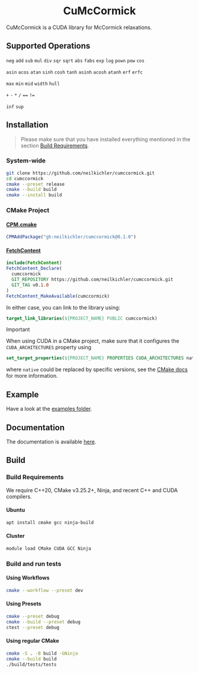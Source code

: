 <h1 align='center'>CuMcCormick</h1>

CuMcCormick is a CUDA library for McCormick relaxations.

## Supported Operations
`neg`
`add`
`sub`
`mul`
`div`
`sqr`
`sqrt`
`abs`
`fabs`
`exp`
`log`
`pown`
`pow`
`cos`

`asin`
`acos`
`atan`
`sinh`
`cosh`
`tanh`
`asinh`
`acosh` 
`atanh`
`erf`
`erfc`

`max`
`min`
`mid`
`width`
`hull`

`+`
`-`
`*`
`/`
`==`
`!=`

`inf`
`sup`


## Installation
> Please make sure that you have installed everything mentioned in the section [Build Requirements](#build-requirements).

### System-wide
```bash
git clone https://github.com/neilkichler/cumccormick.git
cd cumccormick
cmake --preset release
cmake --build build
cmake --install build
```

### CMake Project

#### [CPM.cmake](https://github.com/cpm-cmake/CPM.cmake)
```cmake
CPMAddPackage("gh:neilkichler/cumccormick@0.1.0")
```

#### [FetchContent](https://cmake.org/cmake/help/latest/module/FetchContent.html)
```cmake
include(FetchContent)
FetchContent_Declare(
  cumccormick
  GIT_REPOSITORY https://github.com/neilkichler/cumccormick.git
  GIT_TAG v0.1.0
)
FetchContent_MakeAvailable(cumccormick)
```

In either case, you can link to the library using:
```cmake
target_link_libraries(${PROJECT_NAME} PUBLIC cumccormick)
```

> [!IMPORTANT]  
> When using CUDA in a CMake project, make sure that it configures the `CUDA_ARCHITECTURES` property using
> ```cmake
> set_target_properties(${PROJECT_NAME} PROPERTIES CUDA_ARCHITECTURES native)
> ```
> where `native` could be replaced by specific versions, see the [CMake docs](https://cmake.org/cmake/help/latest/prop_tgt/CUDA_ARCHITECTURES.html) for more information.

## Example
Have a look at the [examples folder](https://github.com/neilkichler/cumccormick/tree/main/examples).

## Documentation
The documentation is available [here](https://neilkichler.github.io/cumccormick).

## Build

### Build Requirements
We require C++20, CMake v3.25.2+, Ninja, and recent C++ and CUDA compilers.

#### Ubuntu
```bash
apt install cmake gcc ninja-build
```
#### Cluster
```bash
module load CMake CUDA GCC Ninja
```

### Build and run tests
#### Using Workflows
```bash
cmake --workflow --preset dev
```
#### Using Presets
```bash
cmake --preset debug
cmake --build --preset debug
ctest --preset debug
```
#### Using regular CMake
```bash
cmake -S . -B build -GNinja
cmake --build build
./build/tests/tests
```
